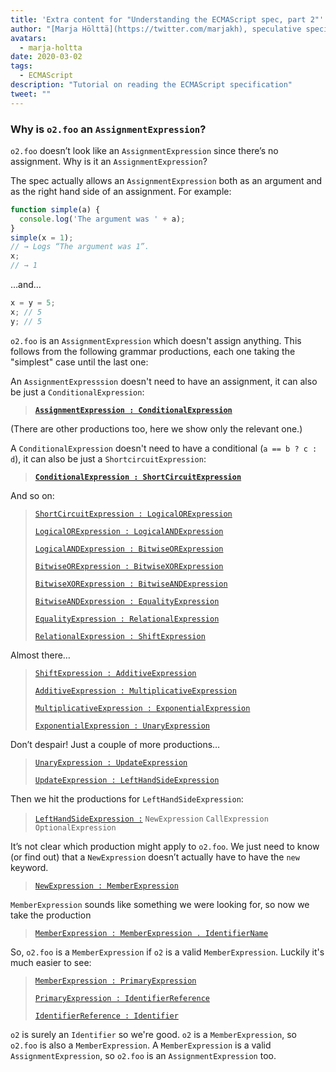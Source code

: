 ```yaml
---
title: 'Extra content for "Understanding the ECMAScript spec, part 2"'
author: "[Marja Hölttä](https://twitter.com/marjakh), speculative specification spectator"
avatars:
  - marja-holtta
date: 2020-03-02
tags:
  - ECMAScript
description: "Tutorial on reading the ECMAScript specification"
tweet: ""
---
```


### Why is `o2.foo` an `AssignmentExpression`?

`o2.foo` doesn’t look like an `AssignmentExpression` since there’s no assignment. Why is it an `AssignmentExpression`?

The spec actually allows an `AssignmentExpression` both as an argument and as the right hand side of an assignment. For example:

```js
function simple(a) {
  console.log('The argument was ' + a);
}
simple(x = 1);
// → Logs “The argument was 1”.
x;
// → 1
```

…and…

```js
x = y = 5;
x; // 5
y; // 5
```

`o2.foo` is an `AssignmentExpression` which doesn't assign anything. This follows from the following grammar productions, each one taking the "simplest" case until the last one:

An `AssignmentExpresssion` doesn't need to have an assignment, it can also be just a `ConditionalExpression`:

> **[`AssignmentExpression : ConditionalExpression`](https://tc39.es/ecma262/#sec-assignment-operators)**

(There are other productions too, here we show only the relevant one.)

A `ConditionalExpression` doesn't need to have a conditional (`a == b ? c : d`), it can also be just a `ShortcircuitExpression`:

> **[`ConditionalExpression : ShortCircuitExpression`](https://tc39.es/ecma262/#sec-conditional-operator)**

And so on:

> [`ShortCircuitExpression : LogicalORExpression`](https://tc39.es/ecma262/#prod-ShortCircuitExpression)
>
> [`LogicalORExpression : LogicalANDExpression`](https://tc39.es/ecma262/#prod-LogicalORExpression)
>
> [`LogicalANDExpression : BitwiseORExpression`](https://tc39.es/ecma262/#prod-LogicalANDExpression)
>
> [`BitwiseORExpression : BitwiseXORExpression`](https://tc39.es/ecma262/#prod-BitwiseORExpression)
>
> [`BitwiseXORExpression : BitwiseANDExpression`](https://tc39.es/ecma262/#prod-BitwiseXORExpression)
>
> [`BitwiseANDExpression : EqualityExpression`](https://tc39.es/ecma262/#prod-BitwiseANDExpression)
>
> [`EqualityExpression : RelationalExpression`](https://tc39.es/ecma262/#sec-equality-operators)
>
> [`RelationalExpression : ShiftExpression`](https://tc39.es/ecma262/#prod-RelationalExpression)

<!--truncate-->
Almost there…

> [`ShiftExpression : AdditiveExpression`](https://tc39.es/ecma262/#prod-ShiftExpression)
>
> [`AdditiveExpression : MultiplicativeExpression`](https://tc39.es/ecma262/#prod-AdditiveExpression)
>
> [`MultiplicativeExpression : ExponentialExpression`](https://tc39.es/ecma262/#prod-MultiplicativeExpression)
>
> [`ExponentialExpression : UnaryExpression`](https://tc39.es/ecma262/#prod-ExponentiationExpression)

Don’t despair! Just a couple of more productions…

> [`UnaryExpression : UpdateExpression`](https://tc39.es/ecma262/#prod-UnaryExpression)
>
> [`UpdateExpression : LeftHandSideExpression`](https://tc39.es/ecma262/#prod-UpdateExpression)

Then we hit the productions for `LeftHandSideExpression`:

> [`LeftHandSideExpression :`](https://tc39.es/ecma262/#prod-LeftHandSideExpression)
> `NewExpression`
> `CallExpression`
> `OptionalExpression`

It’s not clear which production might apply to `o2.foo`. We just need to know (or find out) that a `NewExpression` doesn’t actually have to have the `new` keyword.

> [`NewExpression : MemberExpression`](https://tc39.es/ecma262/#prod-NewExpression)

`MemberExpression` sounds like something we were looking for, so now we take the production

> [`MemberExpression : MemberExpression . IdentifierName`](https://tc39.es/ecma262/#prod-MemberExpression)

So, `o2.foo` is a `MemberExpression` if `o2` is a valid `MemberExpression`. Luckily it's much easier to see:

> [`MemberExpression : PrimaryExpression`](https://tc39.es/ecma262/#prod-MemberExpression)
>
> [`PrimaryExpression : IdentifierReference`](https://tc39.es/ecma262/#prod-PrimaryExpression)
>
> [`IdentifierReference : Identifier`](https://tc39.es/ecma262/#prod-IdentifierReference)

`o2` is surely an `Identifier` so we're good. `o2` is a `MemberExpression`, so `o2.foo` is also a `MemberExpression`. A `MemberExpression` is a valid `AssignmentExpression`, so `o2.foo` is an `AssignmentExpression` too.
